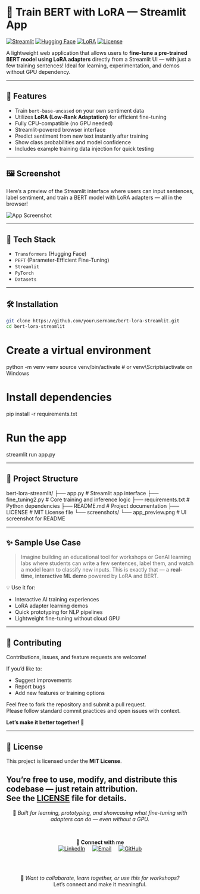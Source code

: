 # 🤖 Train BERT with LoRA — Streamlit App

[![Streamlit](https://img.shields.io/badge/Built%20with-Streamlit-ff4b4b.svg?logo=streamlit&logoColor=white)](https://streamlit.io)
[![Hugging Face](https://img.shields.io/badge/HuggingFace-BERT-yellow.svg?logo=huggingface&logoColor=white)](https://huggingface.co)
[![LoRA](https://img.shields.io/badge/LoRA-Adapter%20Tuning-blueviolet)](https://github.com/huggingface/peft)
[![License](https://img.shields.io/github/license/AshleyMathias/fine_tuning_with_lora-main-)](LICENSE)

A lightweight web application that allows users to **fine-tune a pre-trained BERT model using LoRA adapters** directly from a Streamlit UI — with just a few training sentences! Ideal for learning, experimentation, and demos without GPU dependency.

---

## 🚀 Features

- Train `bert-base-uncased` on your own sentiment data
- Utilizes **LoRA (Low-Rank Adaptation)** for efficient fine-tuning
- Fully CPU-compatible (no GPU needed)
- Streamlit-powered browser interface
- Predict sentiment from new text instantly after training
- Show class probabilities and model confidence
- Includes example training data injection for quick testing

---

## 🖼️ Screenshot

Here’s a preview of the Streamlit interface where users can input sentences, label sentiment, and train a BERT model with LoRA adapters — all in the browser!

![App Screenshot](screenshots/Screenshot.png)

---

## 🧱 Tech Stack

- `Transformers` (Hugging Face)
- `PEFT` (Parameter-Efficient Fine-Tuning)
- `Streamlit`
- `PyTorch`
- `Datasets`

---

## 🛠️ Installation

```bash
git clone https://github.com/yourusername/bert-lora-streamlit.git
cd bert-lora-streamlit
```

# Create a virtual environment
python -m venv venv
source venv/bin/activate  # or venv\Scripts\activate on Windows

# Install dependencies
pip install -r requirements.txt

# Run the app
streamlit run app.py

---

## 📂 Project Structure

bert-lora-streamlit/
├── app.py # Streamlit app interface
├── fine_tuning2.py # Core training and inference logic
├── requirements.txt # Python dependencies
├── README.md # Project documentation
├── LICENSE # MIT License file
└── screenshots/
└── app_preview.png # UI screenshot for README

---

## ✨ Sample Use Case

> Imagine building an educational tool for workshops or GenAI learning labs where students can write a few sentences, label them, and watch a model learn to classify new inputs. This is exactly that — a **real-time, interactive ML demo** powered by LoRA and BERT.

💡 Use it for:
- Interactive AI training experiences
- LoRA adapter learning demos
- Quick prototyping for NLP pipelines
- Lightweight fine-tuning without cloud GPU

---

## 🤝 Contributing

Contributions, issues, and feature requests are welcome!

If you’d like to:
- Suggest improvements
- Report bugs
- Add new features or training options

Feel free to fork the repository and submit a pull request.  
Please follow standard commit practices and open issues with context.

**Let’s make it better together! 🚀**

---

## 📄 License

This project is licensed under the **MIT License**.

You’re free to use, modify, and distribute this codebase — just retain attribution.  
See the [LICENSE](LICENSE) file for details.
---

<div align="center">

📘 _Built for learning, prototyping, and showcasing what fine-tuning with adapters can do — even without a GPU._

<br/>

🔗 **Connect with me**  
<a href="https://www.linkedin.com/in/ashleymathias10" target="_blank"><img src="https://img.shields.io/badge/LinkedIn-Ashley%20Mathias-blue?style=flat&logo=linkedin&logoColor=white" alt="LinkedIn"></a>
&nbsp;&nbsp;&nbsp;
<a href="mailto:ashleymathias100@gmail.com"><img src="https://img.shields.io/badge/Email-Contact%20Me-ff69b4?style=flat&logo=gmail&logoColor=white" alt="Email"></a>
&nbsp;&nbsp;&nbsp;
<a href="https://github.com/AshleyMathias"><img src="https://img.shields.io/badge/GitHub-@AshleyMathias-181717?style=flat&logo=github&logoColor=white" alt="GitHub"></a>

<br/><br/>

🚀 _Want to collaborate, learn together, or use this for workshops?_  
Let’s connect and make it meaningful.

</div>


